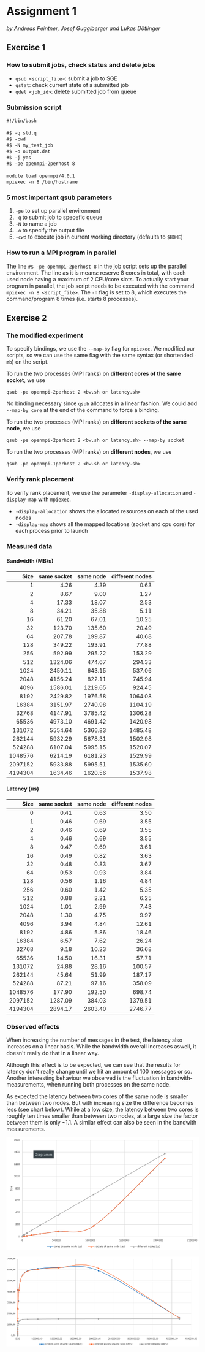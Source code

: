 # Assignment 1

*by Andreas Peintner, Josef Gugglberger and Lukas Dötlinger*

## Exercise 1

### How to submit jobs, check status and delete jobs

* `qsub <script_file>`: submit a job to SGE
* `qstat`: check current state of a submitted job
* `qdel <job_id>`: delete submitted job from queue 

### Submission script

```
#!/bin/bash

#$ -q std.q
#$ -cwd
#$ -N my_test_job
#$ -o output.dat
#$ -j yes
#$ -pe openmpi-2perhost 8

module load openmpi/4.0.1
mpiexec -n 8 /bin/hostname
```

### 5 most important qsub parameters

1. `-pe` to set up parallel environment 
2. `-q` to submit job to specefic queue
3. `-N` to name a job
4. `-o` to specify the output file
5. `-cwd` to execute job in current working directory (defaults to `$HOME`)

### How to run a MPI program in parallel

The line `#$ -pe openmpi-2perhost 8` in the job script sets up the parallel environment. The line as it is means: reserve 8 cores in total, with each used node having a maximum of 2 CPU/core slots. To actually start your program in parallel, the job script needs to be executed with the command `mpiexec -n 8 <script_file>`. The `-n` flag is set to 8, which executes the command/program 8 times (i.e. starts 8 processes).

## Exercise 2

### The modified experiment
To specify bindings, we use the `--map-by` flag for `mpiexec`. We modified our scripts, so we can use the same flag with the same syntax (or shortended `-mb`) on the script.

To run the two processes (MPI ranks) on **different cores of the same socket**, we use
```shell
qsub -pe openmpi-2perhost 2 <bw.sh or latency.sh>
```
No binding necessary since `qsub` allocates in a linear fashion. We could add `--map-by core` at the end of the command to force a binding.

To run the two processes (MPI ranks) on **different sockets of the same node**, we use
```shell
qsub -pe openmpi-2perhost 2 <bw.sh or latency.sh> --map-by socket
```

To run the two processes (MPI ranks) on **different nodes**, we use
```shell
qsub -pe openmpi-1perhost 2 <bw.sh or latency.sh>
```


### Verify rank placement

To verify rank placement, we use the parameter `-display-allocation` and `-display-map` with `mpiexec`.

* `-display-allocation` shows the allocated resources on each of the used nodes
* `-display-map` shows all the mapped locations (socket and cpu core) for each process prior to launch

### Measured data

#### Bandwidth (MB/s)

| Size      | same socket | same node | different nodes |
| --------: | -----------------: | -----------------: | -----------------: |
| 1       |    4.26 |    4.39 |    0.63 |
| 2       |    8.67 |    9.00 |    1.27 |
| 4       |   17.33 |   18.07 |    2.53 |
| 8       |   34.21 |   35.88 |    5.11 |
| 16      |   61.20 |   67.01 |   10.25 |
| 32      |  123.70 |  135.60 |   20.49 |
| 64      |  207.78 |  199.87 |   40.68 |
| 128     |  349.22 |  193.91 |   77.88 |
| 256     |  592.99 |  295.22 |  153.29 |
| 512     | 1324.06 |  474.67 |  294.33 |
| 1024    | 2450.11 |  643.15 |  537.06 |
| 2048    | 4156.24 |  822.11 |  745.94 |
| 4096    | 1586.01 | 1219.65 |  924.45 |
| 8192    | 2429.82 | 1976.58 | 1064.08 |
| 16384   | 3151.97 | 2740.98 | 1104.19 |
| 32768   | 4147.91 | 3785.42 | 1306.28 |
| 65536   | 4973.10 | 4691.42 | 1420.98 |
| 131072  | 5554.64 | 5366.83 | 1485.48 |
| 262144  | 5932.29 | 5678.31 | 1502.98 |
| 524288  | 6107.04 | 5995.15 | 1520.07 |
| 1048576 | 6214.19 | 6181.23 | 1529.99 |
| 2097152 | 5933.88 | 5995.51 | 1535.60 |
| 4194304 | 1634.46 | 1620.56 | 1537.98 |

#### Latency (us)

| Size | same socket | same node | different nodes |
| --------: | -----------------: | -----------------: | -----------------: |
| 0       |    0.41 |     0.63 |    3.50 |
| 1       |    0.46 |     0.69 |    3.55 |
| 2       |    0.46 |     0.69 |    3.55 |
| 4       |    0.46 |     0.69 |    3.55 |
| 8       |    0.47 |     0.69 |    3.61 |
| 16      |    0.49 |     0.82 |    3.63 |
| 32      |    0.48 |     0.83 |    3.67 |
| 64      |    0.53 |     0.93 |    3.84 |
| 128     |    0.56 |     1.16 |    4.84 |
| 256     |    0.60 |     1.42 |    5.35 |
| 512     |    0.88 |     2.21 |    6.25 |
| 1024    |    1.01 |     2.99 |    7.43 |
| 2048    |    1.30 |     4.75 |    9.97 |
| 4096    |    3.94 |     4.84 |   12.61 |
| 8192    |    4.86 |     5.86 |   18.46 |
| 16384   |    6.57 |     7.62 |   26.24 |
| 32768   |    9.18 |    10.23 |   36.68 |
| 65536   |   14.50 |    16.31 |   57.71 |
| 131072  |   24.88 |    28.16 |  100.57 |
| 262144  |   45.64 |    51.99 |  187.17 |
| 524288  |   87.21 |    97.16 |  358.09 |
| 1048576 |  177.90 |   192.50 |  698.74 |
| 2097152 | 1287.09 |   384.03 | 1379.51 |
| 4194304 | 2894.17 |  2603.40 | 2746.77 |

### Observed effects

When increasing the number of messages in the test, the latency also increases on a linear basis. While the bandwidth overall increases aswell, it doesn't really do that in a linear way. 

Although this effect is to be expected, we can see that the results for latency don't really change until we hit an amount of 100 messages or so. Another interesting behaviour we observed is the fluctuation in bandwith-measurements, when running both processes on the same node.

As expected the latency between two cores of the same node is smaller than between two nodes. But with increasing size the difference becomes less (see chart below). While at a low size, the latency between two cores is roughly ten times smaller than between two nodes, at a large size the factor between them is only ~1.1. A similar effect can also be seen in the bandwith measurements.

![](img/latency.png)

![](img/bandwidth.png)
